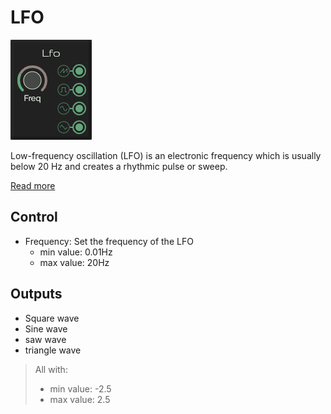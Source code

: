 # LFO

![Envelope](../images/lfo.png)

Low-frequency oscillation (LFO) is an electronic frequency which is usually below 20 Hz and creates a rhythmic pulse or sweep.

[Read more](https://en.wikipedia.org/wiki/Low-frequency_oscillation)

## Control
* Frequency: Set the frequency of the LFO
  * min value: 0.01Hz
  * max value: 20Hz

## Outputs
* Square wave
* Sine wave
* saw wave
* triangle wave

> All with:
>   * min value: -2.5
>   * max value: 2.5
